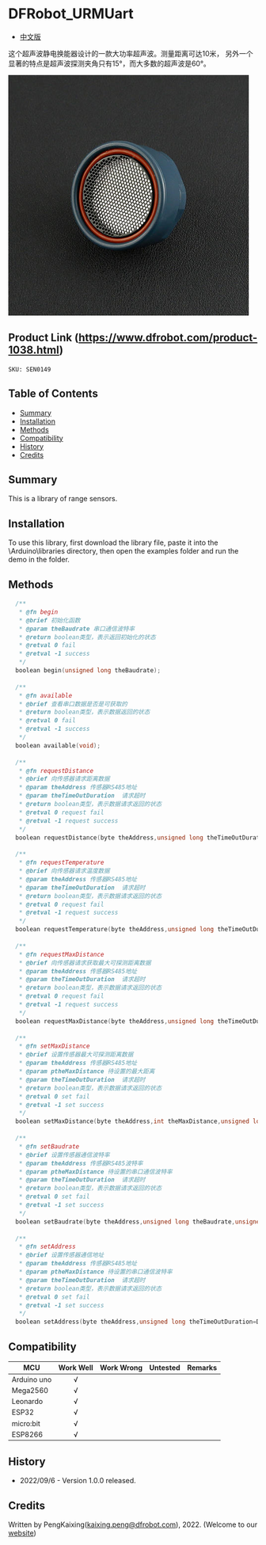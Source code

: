 # DFRobot_URMUart
- [中文版](./README_CN.md)

这个超声波静电换能器设计的一款大功率超声波。测量距离可达10米， 另外一个显著的特点是超声波探测夹角只有15°，而大多数的超声波是60°。

![Product Image](./resources/images/SEN0149.png)


## Product Link (https://www.dfrobot.com/product-1038.html)

    SKU: SEN0149

## Table of Contents

  * [Summary](#summary)
  * [Installation](#installation)
  * [Methods](#methods)
  * [Compatibility](#compatibility)
  * [History](#history)
  * [Credits](#credits)

## Summary

This is a library of range sensors.

## Installation

To use this library, first download the library file, paste it into the \Arduino\libraries directory, then open the examples folder and run the demo in the folder.

## Methods

```C++
  /**
   * @fn begin
   * @brief 初始化函数
   * @param theBaudrate 串口通信波特率
   * @return boolean类型，表示返回初始化的状态
   * @retval 0 fail
   * @retval -1 success
   */
  boolean begin(unsigned long theBaudrate);

  /**
   * @fn available
   * @brief 查看串口数据是否是可获取的
   * @return boolean类型，表示数据返回的状态
   * @retval 0 fail
   * @retval -1 success
   */
  boolean available(void);

  /**
   * @fn requestDistance
   * @brief 向传感器请求距离数据
   * @param theAddress 传感器RS485地址
   * @param theTimeOutDuration  请求超时 
   * @return boolean类型，表示数据请求返回的状态
   * @retval 0 request fail
   * @retval -1 request success
   */
  boolean requestDistance(byte theAddress,unsigned long theTimeOutDuration=DefaultTimeOutDuration);

  /**
   * @fn requestTemperature
   * @brief 向传感器请求温度数据
   * @param theAddress 传感器RS485地址
   * @param theTimeOutDuration  请求超时 
   * @return boolean类型，表示数据请求返回的状态
   * @retval 0 request fail
   * @retval -1 request success
   */
  boolean requestTemperature(byte theAddress,unsigned long theTimeOutDuration=DefaultTimeOutDuration);

  /**
   * @fn requestMaxDistance
   * @brief 向传感器请求获取最大可探测距离数据
   * @param theAddress 传感器RS485地址
   * @param theTimeOutDuration  请求超时 
   * @return boolean类型，表示数据请求返回的状态
   * @retval 0 request fail
   * @retval -1 request success
   */
  boolean requestMaxDistance(byte theAddress,unsigned long theTimeOutDuration=DefaultTimeOutDuration);
  
  /**
   * @fn setMaxDistance
   * @brief 设置传感器最大可探测距离数据
   * @param theAddress 传感器RS485地址
   * @param ptheMaxDistance 待设置的最大距离
   * @param theTimeOutDuration  请求超时 
   * @return boolean类型，表示数据请求返回的状态
   * @retval 0 set fail
   * @retval -1 set success
   */
  boolean setMaxDistance(byte theAddress,int theMaxDistance,unsigned long theTimeOutDuration=DefaultTimeOutDuration);

  /**
   * @fn setBaudrate
   * @brief 设置传感器通信波特率
   * @param theAddress 传感器RS485波特率
   * @param ptheMaxDistance 待设置的串口通信波特率
   * @param theTimeOutDuration  请求超时 
   * @return boolean类型，表示数据请求返回的状态
   * @retval 0 set fail
   * @retval -1 set success
   */
  boolean setBaudrate(byte theAddress,unsigned long theBaudrate,unsigned long theTimeOutDuration=DefaultTimeOutDuration);

  /**
   * @fn setAddress
   * @brief 设置传感器通信地址
   * @param theAddress 传感器RS485地址
   * @param ptheMaxDistance 待设置的串口通信波特率
   * @param theTimeOutDuration  请求超时 
   * @return boolean类型，表示数据请求返回的状态
   * @retval 0 set fail
   * @retval -1 set success
   */
  boolean setAddress(byte theAddress,unsigned long theTimeOutDuration=DefaultTimeOutDuration);

```

## Compatibility

MCU                | Work Well    | Work Wrong   | Untested    | Remarks
------------------ | :----------: | :----------: | :---------: | -----
Arduino uno        |      √       |              |             | 
Mega2560        |      √       |              |             | 
Leonardo        |      √       |              |             | 
ESP32           |      √       |              |             | 
micro:bit        |      √       |              |             | 
ESP8266         |      √       |              |             |

## History

- 2022/09/6 - Version 1.0.0 released.

## Credits

Written by PengKaixing(kaixing.peng@dfrobot.com), 2022. (Welcome to our [website](https://www.dfrobot.com/))






